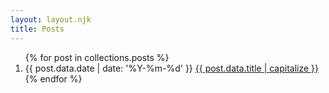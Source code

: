 ```yaml
---
layout: layout.njk
title: Posts
---
```


<ol reversed class="searchable">
{% for post in collections.posts %}
  <li class="post-item">
    <time datetime="{{ post.data.date | date: '%Y-%m-%d' }}" class="post-date">{{ post.data.date | date: '%Y-%m-%d' }}</time>
    <a href="{{ post.url }}" class="post-link">{{ post.data.title | capitalize }}</a>
  </li>
{% endfor %}
</ol>
